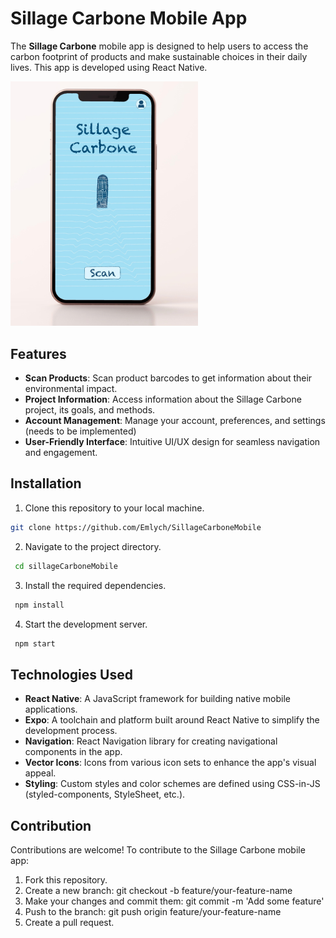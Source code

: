 # Sillage Carbone Mobile App

The **Sillage Carbone** mobile app is designed to help users to access the carbon footprint of products and make sustainable choices in their daily lives. This app is developed using React Native.

<img src="/assets/appShot.jpeg" alt="App Screenshot 1" width="300">

## Features

- **Scan Products**: Scan product barcodes to get information about their environmental impact.
- **Project Information**: Access information about the Sillage Carbone project, its goals, and methods.
- **Account Management**: Manage your account, preferences, and settings (needs to be implemented)
- **User-Friendly Interface**: Intuitive UI/UX design for seamless navigation and engagement.

## Installation

1. Clone this repository to your local machine.

```bash
git clone https://github.com/Emlych/SillageCarboneMobile
```

2. Navigate to the project directory.

```bash
 cd sillageCarboneMobile
```

3. Install the required dependencies.

```bash
 npm install
```

4. Start the development server.

```bash
 npm start
```

## Technologies Used

- **React Native**: A JavaScript framework for building native mobile applications.
- **Expo**: A toolchain and platform built around React Native to simplify the development process.
- **Navigation**: React Navigation library for creating navigational components in the app.
- **Vector Icons**: Icons from various icon sets to enhance the app's visual appeal.
- **Styling**: Custom styles and color schemes are defined using CSS-in-JS (styled-components, StyleSheet, etc.).

## Contribution

Contributions are welcome! To contribute to the Sillage Carbone mobile app:

1. Fork this repository.
2. Create a new branch: git checkout -b feature/your-feature-name
3. Make your changes and commit them: git commit -m 'Add some feature'
4. Push to the branch: git push origin feature/your-feature-name
5. Create a pull request.
